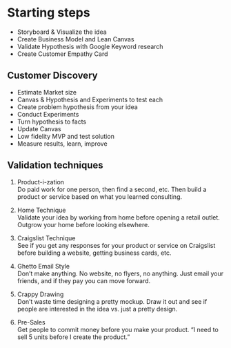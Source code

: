 # Starting steps

- Storyboard & Visualize the idea
- Create Business Model and Lean Canvas
- Validate Hypothesis with Google Keyword research
- Create Customer Empathy Card

## Customer Discovery
- Estimate Market size
- Canvas & Hypothesis and Experiments to test each
- Create problem hypothesis from your idea
- Conduct Experiments
- Turn hypothesis to facts
- Update Canvas
- Low fidelity MVP and test solution
- Measure results, learn, improve

## Validation techniques
1. Product-i-zation	 	
Do paid work for one person, then find a second, etc. Then build a product or	service based	on what you learned consulting.	
	
2. Home Technique	 	
Validate your idea by	working from	home before opening	a retail	outlet. Outgrow your	home before looking elsewhere.	
	
3. Craigslist Technique	 	
See if you get	any responses for	your product or service on Craigslist before building	a website,	getting business cards,	etc.	
	
4. Ghetto Email Style	 	
Don’t make anything.	 No	website, no flyers, no	anything. Just email	your friends, and	if they pay	you can move forward.	
	
5. Crappy Drawing	 	
Don’t waste time designing a pretty	mockup. Draw it out	and see if people are interested	in the idea	vs. just	a pretty design.	
	
6. Pre-Sales	 	
Get	people	to commit	money	before	you make	your product.	“I need	to sell 5 units	before	I create the product.”	
